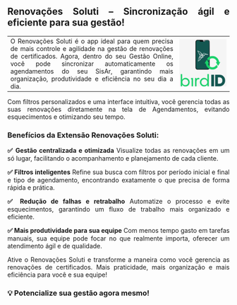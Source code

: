 <div style="text-align: justify">

## Renovações Soluti – Sincronização ágil e eficiente para sua gestão!

| | |
|-|-|
|O Renovações Soluti é o app ideal para quem precisa de mais controle e agilidade na gestão de renovações de certificados. Agora, dentro do seu Gestão Online, você pode sincronizar automaticamente os agendamentos do seu SisAr, garantindo mais organização, produtividade e eficiência no seu dia a dia. | <img src="https://github.com/Gestao-Online/public-docs/blob/e6e1a3790b798879354d9175e908da471bd1355e/erp-v2/marketplace/extensions/br.com.gestao-online.renovacoes-soluti/assets/extensao_renovacoes_soluti_01.png?raw=true" alt="0" width="800">|

Com filtros personalizados e uma interface intuitiva, você gerencia todas as suas renovações diretamente na tela de Agendamentos, evitando esquecimentos e otimizando seu tempo.


### Benefícios da Extensão Renovações Soluti:

**✅ Gestão centralizada e otimizada**
Visualize todas as renovações em um só lugar, facilitando o acompanhamento e planejamento de cada cliente.

**✅ Filtros inteligentes**
Refine sua busca com filtros por período inicial e final e tipo de agendamento, encontrando exatamente o que precisa de forma rápida e prática.

**✅ Redução de falhas e retrabalho**
Automatize o processo e evite esquecimentos, garantindo um fluxo de trabalho mais organizado e eficiente.

**✅ Mais produtividade para sua equipe**
Com menos tempo gasto em tarefas manuais, sua equipe pode focar no que realmente importa, oferecer um atendimento ágil e de qualidade.

Ative o Renovações Soluti e transforme a maneira como você gerencia as renovações de certificados. Mais praticidade, mais organização e mais eficiência para você e sua equipe!

### 💡 Potencialize sua gestão agora mesmo!

</div>